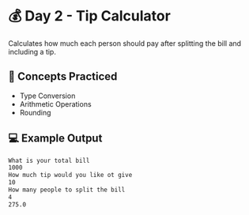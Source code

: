 # 💰 Day 2 - Tip Calculator

Calculates how much each person should pay after splitting the bill and including a tip.

## 🧠 Concepts Practiced

- Type Conversion
- Arithmetic Operations
- Rounding

## 💻 Example Output

```bash
What is your total bill
1000
How much tip would you like ot give
10
How many people to split the bill
4
275.0
```
